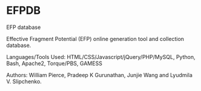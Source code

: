# EFPDB
EFP database

Effective Fragment Potential (EFP) online generation tool and collection database.

Languages/Tools Used: HTML/CSS/Javascript/jQuery/PHP/MySQL, Python, Bash, Apache2, Torque/PBS, GAMESS

Authors: William Pierce, Pradeep K Gurunathan, Junjie Wang and Lyudmila V. Slipchenko.
